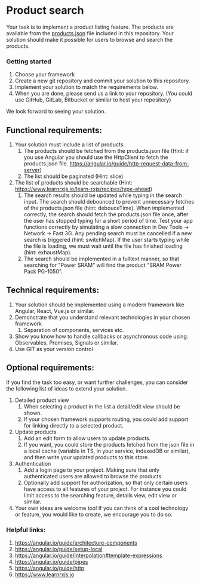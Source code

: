 # Product search

Your task is to implement a product listing feature. The products are available from the [products.json](https://raw.githubusercontent.com/servicepos/projectsearch/0f840c4a3793eca4f0c22141238f02373bbe49ea/products.json) file included in this repository. Your solution should make it possible for users to browse and search the products.

### Getting started
1. Choose your framework
2. Create a new git repository and commit your solution to this repository.
3. Implement your solution to match the requirements below.
4. When you are done, please send us a link to your repository. (You could use GitHub, GitLab, Bitbucket or similar to host your repository)

We look forward to seeing your solution.

## Functional requirements:
1. Your solution must include a list of products.
   1. The products should be fetched from the products.json file (Hint: if you use Angular you should use the HttpClient to fetch the products.json file. https://angular.io/guide/http-request-data-from-server)
   2. The list should be paginated (Hint: slice)
2. The list of products should be searchable (Hint: https://www.learnrxjs.io/learn-rxjs/recipes/type-ahead)
   1. The search results should be updated while typing in the search input. The search should debounced to prevent unnecessary fetches of the products.json file (hint: debouceTime). When implemented correctly, the search should fetch the products.json file once, after the user has stopped typing for a short period of time. Test your app functions correctly by simulating a slow connection in Dev Tools -> Network -> Fast 3G. Any pending search must be cancelled if a new search is triggered (hint: switchMap). If the user starts typing while the file is loading, we must wait until the file has finished loading (hint: exhaustMap). 
   2. The search should be implemented in a fulltext manner, so that searching for "Power SRAM" will find the product "SRAM Power Pack PG-1050”.

## Technical requirements:

1. Your solution should be implemented using a modern framework like Angular, React, Vue.js or similar.
2. Demonstrate that you understand relevant technologies in your chosen framework
   1. Separation of components, services etc.
3. Show you know how to handle callbacks or asynchronous code using: Observables, Promises, Signals or similar.
4. Use GIT as your version control

## Optional requirements:

If you find the task too easy, or want further challenges, you can consider the following list of ideas to extend your solution.

1. Detailed product view
   1. When selecting a product in the list a detail/edit view should be shown.
   2. If your chosen framework supports routing, you could add support for linking directly to a selected product.
2. Update products
   1. Add an edit form to allow users to update products.
   2. If you want, you could store the products fetched from the json file in a local cache (variable in TS, in your service, indexedDB or similar), and then write your updated products to this store.
3. Authentication
   1. Add a login page to your project. Making sure that only authenticated users are allowed to browse the products.
   2. Optionally add support for authorization, so that only certain users have access to all features of your project. For instance you could limit access to the searching feature, details view, edit view or similar.
4. Your own ideas are welcome too! If you can think of a cool technology or feature, you would like to create, we encourage you to do so.

### Helpful links:

1. https://angular.io/guide/architecture-components
2. https://angular.io/guide/setup-local
3. https://angular.io/guide/interpolation#template-expressions
4. https://angular.io/guide/pipes
5. https://angular.io/guide/http
6. https://www.learnrxjs.io
